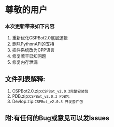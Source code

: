 # 尊敬的用户

### 本次更新带来如下内容
1. 重新优化CSPBot2.0底层逻辑
2. 删除PythonAPI的支持
3. 插件系统改为CPP语言
4. 修复若干已知问题
5. 修复内存泄漏

## 文件列表解释:
1. CSPBot2.0.zip:`CSPBot_v2.0.3完整安装包`
2. PDB.zip:`CSPBot_v2.0.3 PDB包`
3. Devlop.zip:`CSPBot_v2.0.3 开发套件包`

## 附:有任何的Bug或意见可以发Issues